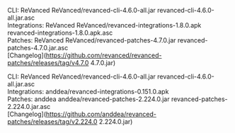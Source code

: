 CLI: ReVanced
ReVanced/revanced-cli-4.6.0-all.jar
revanced-cli-4.6.0-all.jar.asc  
Integrations: ReVanced
ReVanced/revanced-integrations-1.8.0.apk
revanced-integrations-1.8.0.apk.asc  
Patches: ReVanced
ReVanced/revanced-patches-4.7.0.jar
revanced-patches-4.7.0.jar.asc  
[Changelog](https://github.com/revanced/revanced-patches/releases/tag/v4.7.0
4.7.0.jar)




CLI: ReVanced
ReVanced/revanced-cli-4.6.0-all.jar
revanced-cli-4.6.0-all.jar.asc  
Integrations: anddea/revanced-integrations-0.151.0.apk  
Patches: anddea
anddea/revanced-patches-2.224.0.jar
revanced-patches-2.224.0.jar.asc  
[Changelog](https://github.com/anddea/revanced-patches/releases/tag/v2.224.0
2.224.0.jar)

